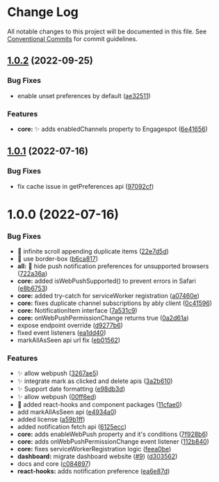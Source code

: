 # Change Log

All notable changes to this project will be documented in this file.
See [Conventional Commits](https://conventionalcommits.org) for commit guidelines.

## [1.0.2](https://github.com/Engagespot/engagespot/compare/v1.0.1...v1.0.2) (2022-09-25)

### Bug Fixes

- enable unset preferences by default ([ae32511](https://github.com/Engagespot/engagespot/commit/ae32511b017ecc5d479c9a056753849fece61d4b))

### Features

- **core:** :sparkles: adds enabledChannels property to Engagespot ([6e41656](https://github.com/Engagespot/engagespot/commit/6e4165619778277ddb8ada7382b4ea4668a143c2))

## [1.0.1](https://github.com/Engagespot/engagespot/compare/v1.0.0...v1.0.1) (2022-07-16)

### Bug Fixes

- fix cache issue in getPreferences api ([97092cf](https://github.com/Engagespot/engagespot/commit/97092cf353bfe7cb78655435fb75d3e2d811ac68))

# 1.0.0 (2022-07-16)

### Bug Fixes

- :bug: infinite scroll appending duplicate items ([22e7d5d](https://github.com/Engagespot/engagespot/commit/22e7d5d073d5425c6a03dbdeabe7a803baaaf508))
- :lipstick: use border-box ([b6ca817](https://github.com/Engagespot/engagespot/commit/b6ca817532c7f5e31f835b2c85d236d6bbe5cf83))
- **all:** :bug: hide push notification preferences for unsupported browsers ([722a36a](https://github.com/Engagespot/engagespot/commit/722a36ad6512940047cad2b24387d3230d370387))
- **core:** added isWebPushSupported() to prevent errors in Safari ([e8b6753](https://github.com/Engagespot/engagespot/commit/e8b67530e558ee6c784d9b6c0218db59ad253c43))
- **core:** added try-catch for serviceWorker registration ([a07460e](https://github.com/Engagespot/engagespot/commit/a07460e61f320fed79475f85197393d057297298))
- **core:** fixes duplicate channel subscriptions by ably client ([0c41596](https://github.com/Engagespot/engagespot/commit/0c41596bb5d0493a099185ca8a8e0607aca13961))
- **core:** NotificationItem interface ([7a531c9](https://github.com/Engagespot/engagespot/commit/7a531c94b1b7fb35834ae864f866fc9b27a3dc4b))
- **core:** onWebPushPermissionChange returns true ([0a2d61a](https://github.com/Engagespot/engagespot/commit/0a2d61ae15c03dd1417fbd728d1ac3c82de30961))
- expose endpoint override ([d9277b6](https://github.com/Engagespot/engagespot/commit/d9277b6c22b7e531a8f4070fbb4c267d2a573115))
- fixed event listeners ([ea1dd40](https://github.com/Engagespot/engagespot/commit/ea1dd40cc55aad2341eb1ee9079c78c2761e4b2d))
- markAllAsSeen api url fix ([eb01562](https://github.com/Engagespot/engagespot/commit/eb015624c7836ef3cf9279bd0a93cec9133e99d1))

### Features

- :sparkles: allow webpush ([3267ae5](https://github.com/Engagespot/engagespot/commit/3267ae547dcc55e8e83b7a67dedad0dc3a219879))
- :sparkles: integrate mark as clicked and delete apis ([3a2b610](https://github.com/Engagespot/engagespot/commit/3a2b6109cb2a6f29157f62b43a7d7c77d7b14a52))
- :sparkles: Support date formatting ([e98db3d](https://github.com/Engagespot/engagespot/commit/e98db3d717244288442915f6033f2699de78e48c))
- ✨ allow webpush ([00ff6ed](https://github.com/Engagespot/engagespot/commit/00ff6ed47d96e53e4f04c92d568ab9ab882d46e7))
- 🚀 added react-hooks and component packages ([11cfae0](https://github.com/Engagespot/engagespot/commit/11cfae02d25c0b9df7be1d25294fba7fe25b141e))
- add markAllAsSeen api ([e4934a0](https://github.com/Engagespot/engagespot/commit/e4934a0426a08c21e09563a298ed833f240b3c4b))
- added license ([a59b1ff](https://github.com/Engagespot/engagespot/commit/a59b1ff0180d4ca6b8a3ea5d50db9400bd9ef252))
- added notification fetch api ([6125ecc](https://github.com/Engagespot/engagespot/commit/6125ecc0c4617fe0653f238bbea2579bfe3d78ec))
- **core:** adds enableWebPush property and it's conditions ([7f928b6](https://github.com/Engagespot/engagespot/commit/7f928b6e98f13556be0ed82c56d28c1fef205c9f))
- **core:** adds onWebPushPermissionChange event listener ([112b840](https://github.com/Engagespot/engagespot/commit/112b840ee8ff15dac2cba6bf80f0021f53af0166))
- **core:** fixes serviceWorkerRegistration logic ([feea0be](https://github.com/Engagespot/engagespot/commit/feea0be8177c5c84dfd097a032d7acc9f41b1010))
- **dashboard:** migrate dashboard website ([#9](https://github.com/Engagespot/engagespot/issues/9)) ([d303562](https://github.com/Engagespot/engagespot/commit/d303562233ab520fd4ba272338b929681b364494))
- docs and core ([c084897](https://github.com/Engagespot/engagespot/commit/c084897b74ed81afd7ebd2b38d5ae725c1599875))
- **react-hooks:** adds notification preference ([ea6e87d](https://github.com/Engagespot/engagespot/commit/ea6e87dbb59234a98d650c401f991549fc013f6d))
